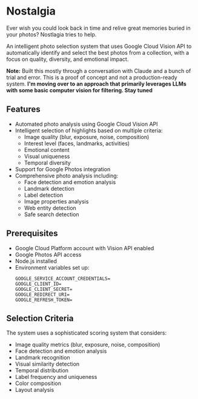 # Nostalgia

Ever wish you could look back in time and relive great memories buried in your photos? Nostlagia tries to help.

An intelligent photo selection system that uses Google Cloud Vision API to automatically identify and select the best photos from a collection, with a focus on quality, diversity, and emotional impact.

**Note:**
Built this mostly through a conversation with Claude and a bunch of trial and error.
This is a proof of concept and not a production-ready system. **I'm moving over to an approach that primarily leverages LLMs with some basic computer vision for filtering. Stay tuned**

## Features

- Automated photo analysis using Google Cloud Vision API
- Intelligent selection of highlights based on multiple criteria:
  - Image quality (blur, exposure, noise, composition)
  - Interest level (faces, landmarks, activities)
  - Emotional content
  - Visual uniqueness
  - Temporal diversity
- Support for Google Photos integration
- Comprehensive photo analysis including:
  - Face detection and emotion analysis
  - Landmark detection
  - Label detection
  - Image properties analysis
  - Web entity detection
  - Safe search detection

## Prerequisites

- Google Cloud Platform account with Vision API enabled
- Google Photos API access
- Node.js installed
- Environment variables set up:
  ```
  GOOGLE_SERVICE_ACCOUNT_CREDENTIALS=
  GOOGLE_CLIENT_ID=
  GOOGLE_CLIENT_SECRET=
  GOOGLE_REDIRECT_URI=
  GOOGLE_REFRESH_TOKEN=
  ```

## Selection Criteria

The system uses a sophisticated scoring system that considers:
- Image quality metrics (blur, exposure, noise, composition)
- Face detection and emotion analysis
- Landmark recognition
- Visual similarity detection
- Temporal distribution
- Label frequency and uniqueness
- Color composition
- Layout analysis
